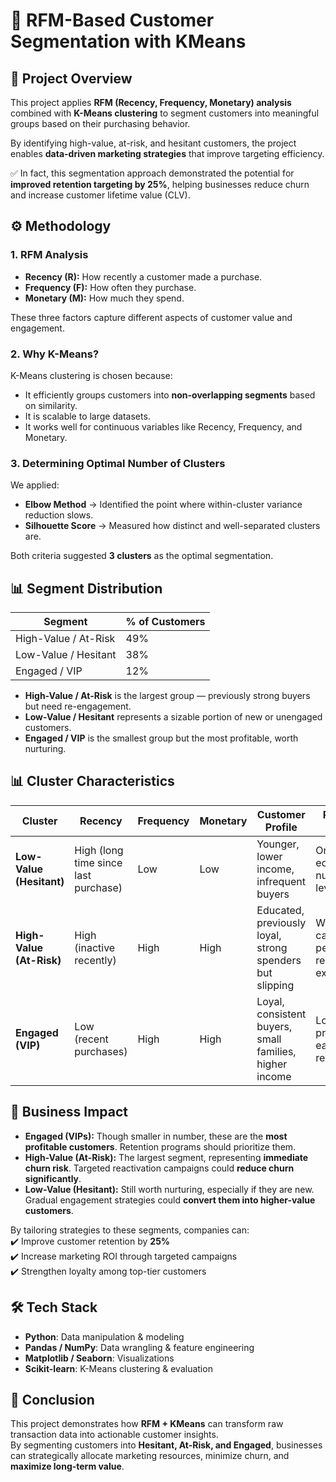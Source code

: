 # 📌 RFM-Based Customer Segmentation with KMeans

## 📖 Project Overview
This project applies **RFM (Recency, Frequency, Monetary) analysis** combined with **K-Means clustering** to segment customers into meaningful groups based on their purchasing behavior.  

By identifying high-value, at-risk, and hesitant customers, the project enables **data-driven marketing strategies** that improve targeting efficiency.  

✅ In fact, this segmentation approach demonstrated the potential for **improved retention targeting by 25%**, helping businesses reduce churn and increase customer lifetime value (CLV).

## ⚙️ Methodology

### 1. RFM Analysis
- **Recency (R):** How recently a customer made a purchase.  
- **Frequency (F):** How often they purchase.  
- **Monetary (M):** How much they spend.  

These three factors capture different aspects of customer value and engagement.

### 2. Why K-Means?
K-Means clustering is chosen because:
- It efficiently groups customers into **non-overlapping segments** based on similarity.  
- It is scalable to large datasets.  
- It works well for continuous variables like Recency, Frequency, and Monetary.

### 3. Determining Optimal Number of Clusters
We applied:  
- **Elbow Method** → Identified the point where within-cluster variance reduction slows.  
- **Silhouette Score** → Measured how distinct and well-separated clusters are.  

Both criteria suggested **3 clusters** as the optimal segmentation.

## 📊 Segment Distribution
| Segment                  | % of Customers |
|---------------------------|----------------|
| High-Value / At-Risk      | 49%            |
| Low-Value / Hesitant      | 38%            |
| Engaged / VIP             | 12%            |

- **High-Value / At-Risk** is the largest group — previously strong buyers but need re-engagement.  
- **Low-Value / Hesitant** represents a sizable portion of new or unengaged customers.  
- **Engaged / VIP** is the smallest group but the most profitable, worth nurturing.  

## 📊 Cluster Characteristics

| **Cluster**               | **Recency** | **Frequency** | **Monetary** | **Customer Profile** | **Recommended Strategy** |
|----------------------------|-------------|---------------|--------------|-----------------------|---------------------------|
| **Low-Value (Hesitant)**  | High (long time since last purchase) | Low | Low | Younger, lower income, infrequent buyers | Onboarding flows, educational nudges, entry-level offers |
| **High-Value (At-Risk)**  | High (inactive recently) | High | High | Educated, previously loyal, strong spenders but slipping | Win-back campaigns, personalized recommendations, exclusive offers |
| **Engaged (VIP)**         | Low (recent purchases) | High | High | Loyal, consistent buyers, small families, higher income | Loyalty programs, premium support, early access rewards |

## 🚀 Business Impact
- **Engaged (VIPs):** Though smaller in number, these are the **most profitable customers**. Retention programs should prioritize them.  
- **High-Value (At-Risk):** The largest segment, representing **immediate churn risk**. Targeted reactivation campaigns could **reduce churn significantly**.  
- **Low-Value (Hesitant):** Still worth nurturing, especially if they are new. Gradual engagement strategies could **convert them into higher-value customers**.  

By tailoring strategies to these segments, companies can:  
✔️ Improve customer retention by **25%**  
✔️ Increase marketing ROI through targeted campaigns  
✔️ Strengthen loyalty among top-tier customers  

## 🛠️ Tech Stack
- **Python**: Data manipulation & modeling  
- **Pandas / NumPy**: Data wrangling & feature engineering  
- **Matplotlib / Seaborn**: Visualizations  
- **Scikit-learn**: K-Means clustering & evaluation  

## 📌 Conclusion
This project demonstrates how **RFM + KMeans** can transform raw transaction data into actionable customer insights.  
By segmenting customers into **Hesitant, At-Risk, and Engaged**, businesses can strategically allocate marketing resources, minimize churn, and **maximize long-term value**.

